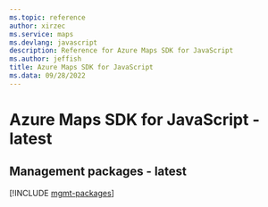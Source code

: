 ```yaml
---
ms.topic: reference
author: xirzec
ms.service: maps
ms.devlang: javascript
description: Reference for Azure Maps SDK for JavaScript
ms.author: jeffish
title: Azure Maps SDK for JavaScript
ms.data: 09/28/2022
---
```

# Azure Maps SDK for JavaScript - latest

## Management packages - latest
[!INCLUDE [mgmt-packages](maps-mgmt-index.md)]